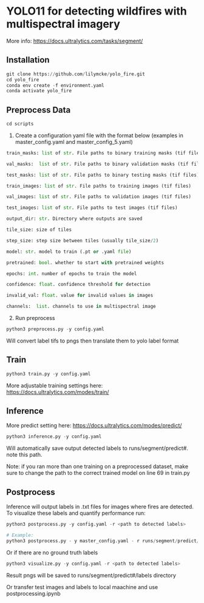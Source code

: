 # YOLO11 for detecting wildfires with multispectral imagery
More info: https://docs.ultralytics.com/tasks/segment/

## Installation

```python
git clone https://github.com/lilymcke/yolo_fire.git
cd yolo_fire
conda env create -f environment.yaml
conda activate yolo_fire
```

## Preprocess Data


```python
cd scripts
```

1. Create a configuration yaml file with the format below (examples in master_config.yaml and master_config_5.yaml)


```python
train_masks: list of str. File paths to binary training masks (tif files)

val_masks:  list of str. File paths to binary validation masks (tif files)

test_masks: list of str. File paths to binary testing masks (tif files)

train_images: list of str. File paths to training images (tif files)

val_images: list of str. File paths to validation images (tif files)

test_images: list of str. File paths to test images (tif files)

output_dir: str. Directory where outputs are saved

tile_size: size of tiles

step_size: step size between tiles (usually tile_size/2)

model: str. model to train (.pt or .yaml file)

pretrained: bool. whether to start with pretrained weights

epochs: int. number of epochs to train the model

confidence: float. confidence threshold for detection

invalid_val: float. value for invalid values in images

channels:  list. channels to use in multispectral image
```

2. Run preprocess


```python
python3 preprocess.py -y config.yaml
```

Will convert label tifs to pngs then translate them to yolo label format

## Train


```python
python3 train.py -y config.yaml
```

More adjustable training settings here: https://docs.ultralytics.com/modes/train/

## Inference

More predict setting here: https://docs.ultralytics.com/modes/predict/


```python
python3 inference.py -y config.yaml
```

Will automatically save output detected labels to runs/segment/predict#. note this path.

Note: if you ran more than one training on a preprocessed dataset, make sure to change the path to the correct trained model on line 69 in train.py

## Postprocess
Inference will output labels in .txt files for images where fires are detected. To visualize these labels and quantify performance run:


```python
python3 postprocess.py -y config.yaml -r <path to detected labels>

# Example:
python3 postprocess.py - y master_config.yaml - r runs/segment/predict/labels
```

Or if there are no ground truth labels


```python
python3 visualize.py -y config.yaml -r <path to detected labels>
```
Result pngs will be saved to runs/segment/predict#/labels directory

Or transfer test images and labels to local maachine and use postprocessing.ipynb
